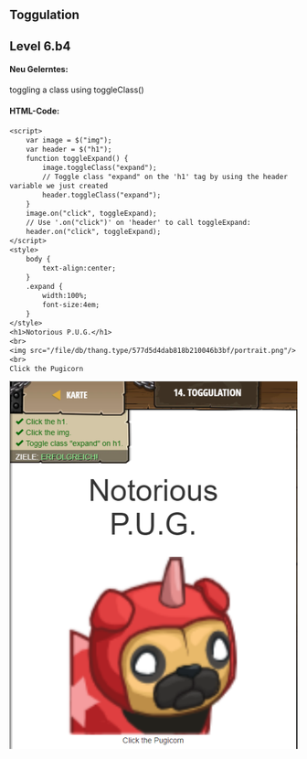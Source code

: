 ## **Toggulation**
## Level 6.b4

#### Neu Gelerntes:
toggling a class using toggleClass()

[comment]: <> (Was wurde gelernt und wie funktioniert die Technik?)

#### HTML-Code:
```
<script>
    var image = $("img");
    var header = $("h1");
    function toggleExpand() {
        image.toggleClass("expand");
        // Toggle class "expand" on the 'h1' tag by using the header variable we just created
        header.toggleClass("expand");
    }
    image.on("click", toggleExpand);
    // Use '.on("click")' on 'header' to call toggleExpand:
    header.on("click", toggleExpand);
</script>
<style>
    body {
        text-align:center;
    }
    .expand {
        width:100%;
        font-size:4em;
    }
</style>
<h1>Notorious P.U.G.</h1>
<br>
<img src="/file/db/thang.type/577d5d4dab818b210046b3bf/portrait.png"/>
<br>
Click the Pugicorn
```
![image](lvl6_b4.png)